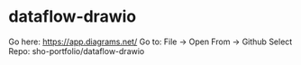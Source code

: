 # dataflow-drawio

Go here:      https://app.diagrams.net/
Go to:        File -> Open From -> Github
Select Repo:  sho-portfolio/dataflow-drawio
